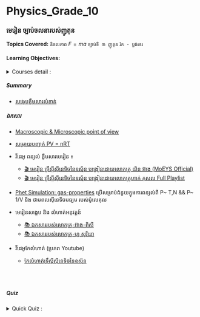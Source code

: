 # Physics_Grade_10



###      មេរៀន ច្បាប់ចលនារបស់ញូតុន
**Topics Covered:** `និចលភាព` $F = ma$ `ច្បាប់ទី ៣ ញូតុន` `រ៉ក - ប្លង់ទេរ` 
<br>

#### Learning Objectives: 

<details>
  <summary> Courses detail :</summary>
  <br/>

<!--START_SECTION:activity-->

- Understand Newton's first law of motion and its implications
- Explain Newton's second law of motion and apply it to calculate force, mass, and acceleration
- Comprehend Newton's third law of motion and analyze action-reaction pairs
- Apply Newton's laws to real-world scenarios and practical applications
- Develop problem-solving skills using Newton's laws of motion

  
<!--END_SECTION:activity-->
</details> 


##### Summary
- [សង្ខេបខ្លឹមសារសំខាន់](https://github.com/Tulamechatronics/Grade12-Physics/blob/main/Summary%20Lesson/L1.md)

##### ឯកសារ
- [Macroscopic & Microscopic point of view](https://www.youtube.com/watch?v=eeu6OVNtjkc)
- [សម្រាយបញ្ជាក់ PV = nRT](https://www.youtube.com/watch?v=voFVaeDZrjc&t=2s)
- វីដេអូ ពន្យល់ ខ្លឹមសារមេរៀន ៖
    * [🎬 មេរៀន ទ្រឹស្តីស៊ីនេទិចនៃឧស្ម័ន បង្រៀនដោយលោកគ្រូ យិន អ៊ាង (MoEYS Official)](https://youtube.com/playlist?list=PL2G_O4s8LpX-srF-aHX8k2O_Dg3LqQ9jm)
    * [🎬 មេរៀន ទ្រឹស្តីស៊ីនេទិចនៃឧស្ម័ន បង្រៀនដោយលោកគ្រូហាក់ កុសល Full Playlist](https://www.youtube.com/playlist?list=PLH3117ApWampfSrIezrqrQY7Tz2exIqns) 
- [Phet Simulation: gas-properties](https://phet.colorado.edu/sims/html/gas-properties/latest/gas-properties_en.html) ប្រើសម្រាប់ជំនួយក្នុងការពន្យល់ពី P~ T,N && P~ 1/V និង ថាមពលស៊ីនេទិចមធ្យម របស់ម៉ូលេគុល
- មេរៀនសង្ខេប និង លំហាត់អនុវត្តន៍
    * [📚 ឯកសាររបស់លោកគ្រូ-អ៊ាង-ពិសី](https://drive.google.com/file/d/1rbt3E4j3O_fwVe70KBoZBbDkaq4VXldg/view?usp=sharing) 
    * [📚 ឯកសាររបស់លោកគ្រូ-ហូ សូរិយា](https://drive.google.com/file/d/1KtmRV11_VzI3BhmeV8XeF1viH0EcI5tK/view?usp=sharing)
    
- វីដេអូកែលំហាត់ (ប្រភព Youtube)
    * [កែលំហាត់ទ្រឹស្តីស៊ីនេទិចនៃឧស្ម័ន](https://youtube.com/playlist?list=PL17Z3wG4bIQepDPDO-0sg0z28lCbEYNCm)
 <br>
 <br>

 
##### Quiz

<details>
  <br/>
<summary>  Quick Quiz :</summary>
<!--START_SECTION:activity-->


![alt text](https://github.com/Tulamechatronics/Physics_Grade_10/blob/main/Folder/sample-quiz-animation.gif)
  
<!--END_SECTION:activity-->
</details>


<br>
<br>
  
